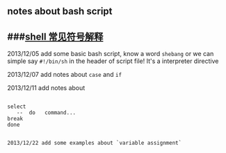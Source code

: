 ## notes about bash script

###[shell 常见符号解释](https://github.com/zs1621/bashStudy/wiki/shell%E5%B8%B8%E7%94%A8%E7%AC%A6%E5%8F%B7%E8%A7%A3%E9%87%8A)
--------------------

2013/12/05 add some basic bash script, know a word `shebang` or we can simple say `#!/bin/sh` in the header of script file! It's a interpreter directive


2013/12/07 add notes about `case` and `if`

2013/12/11 add notes about 
 > ```
    select   
       --  do   command...  
    break  
    done  
   ```

2013/12/22 add some examples about `variable assignment`
